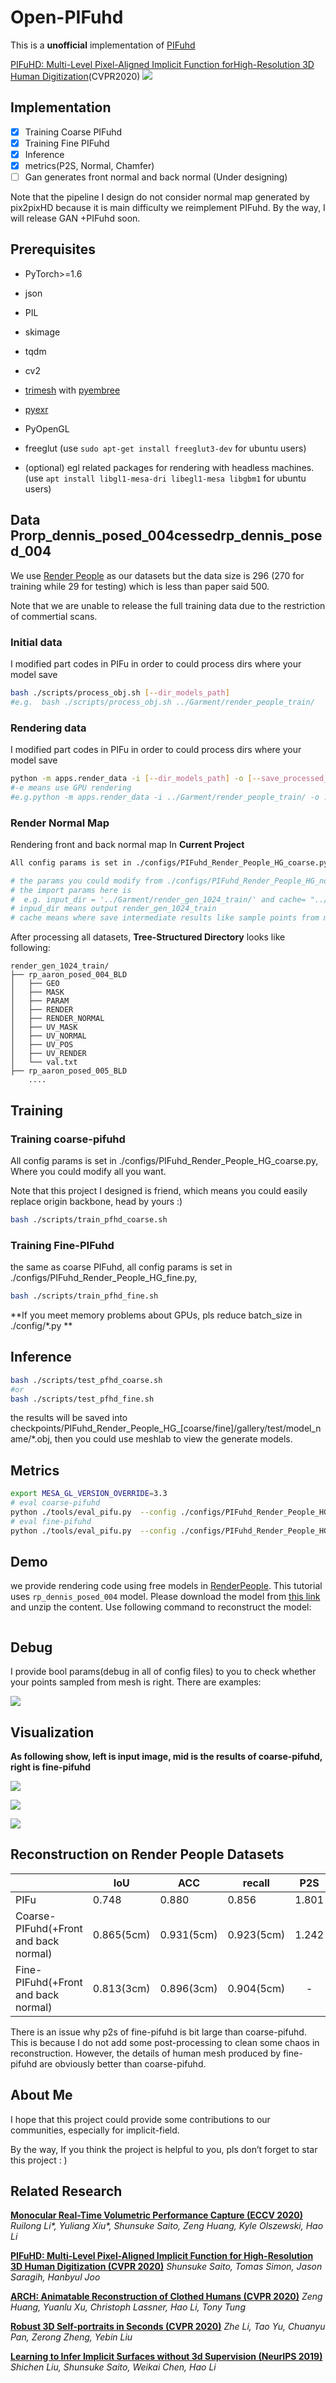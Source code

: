 # Open-PIFuhd

This is a **unofficial** implementation of [PIFuhd](https://github.com/facebookresearch/pifuhd)

[PIFuHD: Multi-Level Pixel-Aligned Implicit Function forHigh-Resolution 3D Human Digitization](https://openaccess.thecvf.com/content_CVPR_2020/papers/Saito_PIFuHD_Multi-Level_Pixel-Aligned_Implicit_Function_for_High-Resolution_3D_Human_Digitization_CVPR_2020_paper.pdf)(CVPR2020) 
![](show_image/pipeline.png)

## Implementation

- [x] Training Coarse PIFuhd
- [x] Training Fine PIFuhd
- [x] Inference
- [x] metrics(P2S, Normal, Chamfer)
- [ ] Gan generates front normal and back normal (Under designing)

Note that the pipeline I design do not consider normal map generated by pix2pixHD because it is main difficulty we reimplement PIFuhd. By the way, I will release GAN +PIFuhd soon. 

## Prerequisites

- PyTorch>=1.6
- json
- PIL
- skimage
- tqdm
- cv2

- [trimesh](https://trimsh.org/) with [pyembree](https://github.com/scopatz/pyembree)
- [pyexr](https://github.com/tvogels/pyexr)
- PyOpenGL
- freeglut (use `sudo apt-get install freeglut3-dev` for ubuntu users)
- (optional) egl related packages for rendering with headless machines. (use `apt install libgl1-mesa-dri libegl1-mesa libgbm1` for ubuntu users)

## Data Prorp_dennis_posed_004cessedrp_dennis_posed_004

We use [Render People](https://renderpeople.com/free-3d-people/) as our datasets but the data size is 296 (270 for training while 29 for testing) which is less than paper said 500.

Note that we are unable to release the full training data due to the  restriction of commertial scans.

### Initial data

I modified part codes in PIFu in order to could process dirs where your model save

```bash
bash ./scripts/process_obj.sh [--dir_models_path]
#e.g.  bash ./scripts/process_obj.sh ../Garment/render_people_train/
```

 ### Rendering data

I modified part codes in PIFu in order to could process dirs where your model save

```Bash
python -m apps.render_data -i [--dir_models_path] -o [--save_processed_models_path] -s 1024 [Optional: -e]
#-e means use GPU rendering
#e.g.python -m apps.render_data -i ../Garment/render_people_train/ -o ../Garment/render_gen_1024_train/ -s 1024 -e
```

### Render Normal Map

Rendering front and back normal map In **Current Project**

```bash
All config params is set in ./configs/PIFuhd_Render_People_HG_coarse.py, bash ./scripts/generate.sh

# the params you could modify from ./configs/PIFuhd_Render_People_HG_normal_map.py
# the import params here is 
#  e.g. input_dir = '../Garment/render_gen_1024_train/' and cache= "../Garment/cache/render_gen_1024/rp_train/"
# inpud_dir means output render_gen_1024_train
# cache means where save intermediate results like sample points from mesh
```

After processing all datasets, **Tree-Structured Directory** looks like following:

```
render_gen_1024_train/
├── rp_aaron_posed_004_BLD
│   ├── GEO
│   ├── MASK
│   ├── PARAM
│   ├── RENDER
│   ├── RENDER_NORMAL
│   ├── UV_MASK
│   ├── UV_NORMAL
│   ├── UV_POS
│   ├── UV_RENDER
│   └── val.txt
├── rp_aaron_posed_005_BLD
	....
```



## Training 

### Training coarse-pifuhd

All config params is set in ./configs/PIFuhd_Render_People_HG_coarse.py, Where you could modify all you want.

Note that this project I designed is friend, which means you could easily replace origin backbone, head by yours :)

```bash 
bash ./scripts/train_pfhd_coarse.sh
```

### Training Fine-PIFuhd

the same as coarse PIFuhd, all config params is set in ./configs/PIFuhd_Render_People_HG_fine.py, 

```bash 
bash ./scripts/train_pfhd_fine.sh
```

**If you meet memory problems about GPUs, pls reduce batch_size in ./config/*.py **

## Inference

```bash
bash ./scripts/test_pfhd_coarse.sh
#or 
bash ./scripts/test_pfhd_fine.sh
```

the results will be saved into checkpoints/PIFuhd_Render_People_HG_[coarse/fine]/gallery/test/model_name/*.obj, then you could use meshlab to view the generate models.

## Metrics

```bash
export MESA_GL_VERSION_OVERRIDE=3.3 
# eval coarse-pifuhd
python ./tools/eval_pifu.py  --config ./configs/PIFuhd_Render_People_HG_coarse.py
# eval fine-pifuhd
python ./tools/eval_pifu.py  --config ./configs/PIFuhd_Render_People_HG_fine.py
```

## Demo

we provide rendering code using free models in [RenderPeople](https://renderpeople.com/free-3d-people/). This tutorial uses `rp_dennis_posed_004` model. Please download the model from [this link](https://renderpeople.com/sample/free/rp_dennis_posed_004_OBJ.zip) and unzip the content. Use following command to reconstruct the model:

```bash

```

## Debug

I provide bool params(debug in all of config files) to you to check whether your points sampled from mesh is right. There are examples:

![](./show_image/pifuhd_crop_debug/pifuhd_fine_debug.png)

## Visualization

**As following show, left is input image, mid is the results of coarse-pifuhd, right is fine-pifuhd**

![](./show_image/compare_imgs/a.png)

![](./show_image/compare_imgs/b.png)

![](./show_image/compare_imgs/c.png)



## Reconstruction on Render People Datasets

|                                       | IoU        | ACC        | recall     |  P2S  | Normal | Chamfer |
| :------------------------------------ | ---------- | ---------- | ---------- | :---: | :----: | :-----: |
| PIFu                                  | 0.748      | 0.880      | 0.856      | 1.801 | 0.1446 |  2.00   |
| Coarse-PIFuhd(+Front and back normal) | 0.865(5cm) | 0.931(5cm) | 0.923(5cm) | 1.242 | 0.1205 | 1.4015  |
| Fine-PIFuhd(+Front and back normal)   | 0.813(3cm) | 0.896(3cm) | 0.904(5cm) |   -   | 0.1138 |    -    |

There is an issue why p2s of fine-pifuhd is bit large than coarse-pifuhd. This is because I do not add some post-processing to clean some chaos in reconstruction. However, the details of human mesh produced by fine-pifuhd are obviously better than coarse-pifuhd.

## About Me

I hope that this project could provide some contributions to our communities, especially for implicit-field.

By the way, If you think the project is helpful to you, pls don’t forget to star this project : ) 

## Related Research

**[Monocular Real-Time Volumetric Performance Capture (ECCV 2020)](https://project-splinter.github.io/)**
 *Ruilong Li\*, Yuliang Xiu\*, Shunsuke Saito, Zeng Huang, Kyle Olszewski, Hao Li*

**[PIFuHD: Multi-Level Pixel-Aligned Implicit Function for High-Resolution 3D Human Digitization (CVPR 2020)](https://shunsukesaito.github.io/PIFuHD/)**
 *Shunsuke Saito, Tomas Simon, Jason Saragih, Hanbyul Joo*

**[ARCH: Animatable Reconstruction of Clothed Humans (CVPR 2020)](https://arxiv.org/pdf/2004.04572.pdf)**
 *Zeng Huang, Yuanlu Xu, Christoph Lassner, Hao Li, Tony Tung*

**[Robust 3D Self-portraits in Seconds (CVPR 2020)](http://www.liuyebin.com/portrait/portrait.html)**
 *Zhe Li, Tao Yu, Chuanyu Pan, Zerong Zheng, Yebin Liu*

**[Learning to Infer Implicit Surfaces without 3d Supervision (NeurIPS 2019)](http://papers.nips.cc/paper/9039-learning-to-infer-implicit-surfaces-without-3d-supervision.pdf)**
 *Shichen Liu, Shunsuke Saito, Weikai Chen, Hao Li*